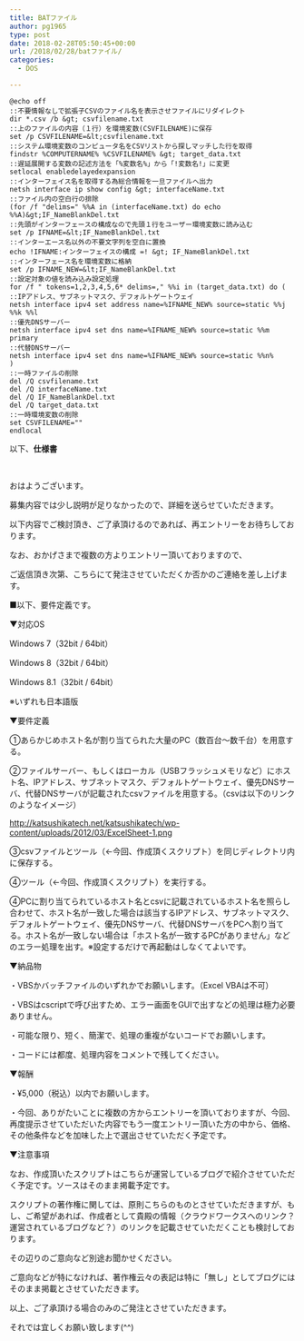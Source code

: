 ```yaml
---
title: BATファイル
author: pg1965
type: post
date: 2018-02-28T05:50:45+00:00
url: /2018/02/28/batファイル/
categories:
  - DOS

---
```

```batch
@echo off
::不要情報なしで拡張子CSVのファイル名を表示させファイルにリダイレクト
dir *.csv /b &gt; csvfilename.txt
::上のファイルの内容（１行）を環境変数(CSVFILENAME)に保存
set /p CSVFILENAME=&lt;csvfilename.txt
::システム環境変数のコンピュータ名をCSVリストから探しマッチした行を取得
findstr %COMPUTERNAME% %CSVFILENAME% &gt; target_data.txt
::遅延展開する変数の記述方法を「%変数名%」から「!変数名!」に変更
setlocal enabledelayedexpansion
::インターフェイス名を取得する為総合情報を一旦ファイルへ出力
netsh interface ip show config &gt; interfaceName.txt
::ファイル内の空白行の排除
(for /f "delims=" %%A in (interfaceName.txt) do echo %%A)&gt;IF_NameBlankDel.txt
::先頭がインターフェースの構成なので先頭１行をユーザー環境変数に読み込む
set /p IFNAME=&lt;IF_NameBlankDel.txt
::インターエース名以外の不要文字列を空白に置換
echo !IFNAME:インターフェイスの構成 =! &gt; IF_NameBlankDel.txt
::インターフェース名を環境変数に格納
set /p IFNAME_NEW=&lt;IF_NameBlankDel.txt
::設定対象の値を読み込み設定処理
for /f " tokens=1,2,3,4,5,6* delims=," %%i in (target_data.txt) do (
::IPアドレス、サブネットマスク、デフォルトゲートウェイ
netsh interface ipv4 set address name=%IFNAME_NEW% source=static %%j %%k %%l
::優先DNSサーバー
netsh interface ipv4 set dns name=%IFNAME_NEW% source=static %%m primary
::代替DNSサーバー
netsh interface ipv4 set dns name=%IFNAME_NEW% source=static %%n%
)
::一時ファイルの削除
del /Q csvfilename.txt
del /Q interfaceName.txt
del /Q IF_NameBlankDel.txt
del /Q target_data.txt
::一時環境変数の削除
set CSVFILENAME=""
endlocal

```

以下、**仕様書**

&nbsp;

おはようございます。

募集内容では少し説明が足りなかったので、詳細を送らせていただきます。

以下内容でご検討頂き、ご了承頂けるのであれば、再エントリーをお待ちしております。

なお、おかげさまで複数の方よりエントリー頂いておりますので、
  
ご返信頂き次第、こちらにて発注させていただくか否かのご連絡を差し上げます。

■以下、要件定義です。

▼対応OS
  
Windows 7（32bit / 64bit）
  
Windows 8（32bit / 64bit）
  
Windows 8.1（32bit / 64bit）
  
※いずれも日本語版

▼要件定義
  
①あらかじめホスト名が割り当てられた大量のPC（数百台〜数千台）を用意する。

②ファイルサーバー、もしくはローカル（USBフラッシュメモリなど）にホスト名、IPアドレス、サブネットマスク、デフォルトゲートウェイ、優先DNSサーバ、代替DNSサーバが記載されたcsvファイルを用意する。（csvは以下のリンクのようなイメージ）
  
http://katsushikatech.net/katsushikatech/wp-content/uploads/2012/03/ExcelSheet-1.png

③csvファイルとツール（←今回、作成頂くスクリプト）を同じディレクトリ内に保存する。

④ツール（←今回、作成頂くスクリプト）を実行する。

④PCに割り当てられているホスト名とcsvに記載されているホスト名を照らし合わせて、ホスト名が一致した場合は該当するIPアドレス、サブネットマスク、デフォルトゲートウェイ、優先DNSサーバ、代替DNSサーバをPCへ割り当てる。ホスト名が一致しない場合は「ホスト名が一致するPCがありません」などのエラー処理を出す。※設定するだけで再起動はしなくてよいです。

▼納品物
  
・VBSかバッチファイルのいずれかでお願いします。（Excel VBAは不可）
  
・VBSはcscriptで呼び出すため、エラー画面をGUIで出すなどの処理は極力必要ありません。
  
・可能な限り、短く、簡潔で、処理の重複がないコードでお願いします。
  
・コードには都度、処理内容をコメントで残してください。

▼報酬
  
・¥5,000（税込）以内でお願いします。
  
・今回、ありがたいことに複数の方からエントリーを頂いておりますが、今回、再度提示させていただいた内容でもう一度エントリー頂いた方の中から、価格、その他条件などを加味した上で選出させていただく予定です。

▼注意事項
  
なお、作成頂いたスクリプトはこちらが運営しているブログで紹介させていただく予定です。ソースはそのまま掲載予定です。
  
スクリプトの著作権に関しては、原則こちらのものとさせていただきますが、もし、ご希望があれば、作成者として貴殿の情報（クラウドワークスへのリンク？運営されているブログなど？）のリンクを記載させていただくことも検討しております。
  
その辺りのご意向など別途お聞かせください。
  
ご意向などが特になければ、著作権云々の表記は特に「無し」としてブログにはそのまま掲載とさせていただきます。

以上、ご了承頂ける場合のみのご発注とさせていただきます。

それでは宜しくお願い致します(^^)
